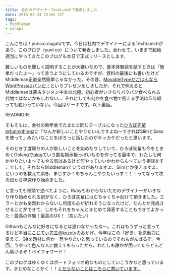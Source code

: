 ```yaml
---
title: 社内のデザイナーTechLunchで発表しました
date: 2015-03-24 22:04 JST
tags:
- Middleman
- nanapi
---
```


こんにちは！yunico.nagataです。今日は社内でデザイナーによるTechLunchがあり、このブログ（yuni.co）について発表しました。合わせて、いままで超絶適当にやってきたこのブログも本日で正式リリースとします。

<script async class="speakerdeck-embed" data-id="aae9362c91e047d2b1ee52289e40acd7" data-ratio="1.33333333333333" src="//speakerdeck.com/assets/embed.js"></script>

難しいものを難しく説明することが大嫌いなので、基本体験談を話すときは「簡単だったよ〜」って言うようにしているのですが、資料の最後にも書いたけどMiddleman正直全然簡単じゃなかった。その昔、[MovableTypeがごはんならWordPressはパンだ！](http://www.slideshare.net/yunico/wordcamp-yokohama2010)というプレゼンをしましたが、それで例えるとMiddlemanは蒙古タンメン中本の北極。初心者がいきなりパクパク食べられる代物ではないかもしれない、、それにしても何かを食べ物で例える手法は５年経っても変わっていない。今回はケーキです。以下裏話。

READMORE

そもそもは、会社の新年会でたまたま同じテーブルになった[ひろぽ先輩@funnythingz](http://hiropo.co.uk/)に「なんか新しいことやりたいんですよね〜できればSlimとSassを使って」みたいなことをぽろっと話したのがキッカケだったと思います。

そのとき丁度周りの人が新しいことを始めたりしていて、ひろぽ先輩も今をときめくGolangで[plog](http://plog.link/)ていう匿名掲示板っぽいものを作ってる最中で、わたしも何かやりたいよ〜でもやる気はあるけど何やっていいかわからん〜ていう相談をそこでして。それならMiddlemanていうのがありますよ、Slimとか使えますよ、というのを教えて頂き、まじすか！めちゃんこやりたいっす！！！ってなって次の日から早速作り始めました。

と言っても冒頭で述べたように、Rubyもわからないただのデザイナーがいきなり作り始められる訳がなく、ひろぽ先輩にはむちゃくちゃ助けて頂きました。エラーとかも全然わからないし何度も心が折れそうになったけど、なんとか完成させることができて、しかもそれをちゃんとまとめて発表することもできてよかった！最高の体験！最高のUX！（言いたい）

Githubもこんなに好きになるとは思わなかったな〜。これはもうずっと言ってるけど本当に[こじてぃ先生@kozyty](https://twitter.com/kozyty)のおかげ。今年はこの「好き」を原動力に変えて、Gitを題材に何か一発やりたいと思っているのでそれもがんばるぞ。今回こうやって色んな人に教えてもらったから、わたしも誰かが困ってたらどんどん助けるぞ！ペイフォワード！

このブログはゆくゆくはポートフォリオ的なものにしていこうかなと思っています。まじめなことかく！！[くだらないことはこちらに書いています。](http://yunico.hatenablog.com/)